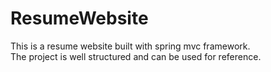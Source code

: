 # ResumeWebsite
This is a resume website built with spring mvc framework.       
The project is well structured and can be used for reference.
